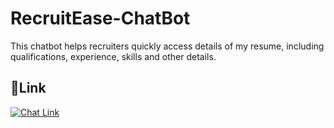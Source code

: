 # RecruitEase-ChatBot
This chatbot helps recruiters quickly access details of my resume, including qualifications, experience, skills and other details.
## 🔗Link
[![Chat Link](https://cdn3.iconfinder.com/data/icons/digital-banking-solid-fast-transfer/512/customer_live_chat_service-128.png)](https://web-chat.global.assistant.watson.appdomain.cloud/preview.html?backgroundImageURL=https://au-syd.assistant.watson.cloud.ibm.com/public/images/upx-b952bc70-48f6-4af8-bb57-36f596d58078::3e1c96fc-27b3-41ab-8a9a-10fe9fc98501&integrationID=9a4c63a5-1c06-4c85-9d2f-c0189e2d3b8c&region=au-syd&serviceInstanceID=b952bc70-48f6-4af8-bb57-36f596d58078)

